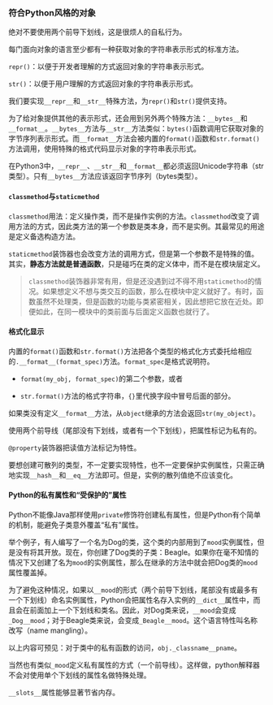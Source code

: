 ### 符合Python风格的对象

绝对不要使用两个前导下划线，这是很烦人的自私行为。

每门面向对象的语言至少都有一种获取对象的字符串表示形式的标准方法。

`repr()`：以便于开发者理解的方式返回对象的字符串表示形式。

`str()`：以便于用户理解的方式返回对象的字符串表示形式。

我们要实现`__repr__`和`__str__`特殊方法，为`repr()`和`str()`提供支持。

为了给对象提供其他的表示形式，还会用到另外两个特殊方法：`__bytes__`和`__format__`。`__bytes__`方法与`__str__`方法类似：`bytes()`函数调用它获取对象的字节序列表示形式。而`__format__`方法会被内置的`format()`函数和`str.format()`方法调用，使用特殊的格式代码显示对象的字符串表示形式。

在Python3中，`__repr__`、`__str__`和`__format__`都必须返回Unicode字符串（str类型）。只有`__bytes__`方法应该返回字节序列（bytes类型）。

#### `classmethod`与`staticmethod`

`classmethod`用法：定义操作类，而不是操作实例的方法。`classmethod`改变了调用方法的方式，因此类方法的第一个参数是类本身，而不是实例。其最常见的用途是定义备选构造方法。

`staticmethod`装饰器也会改变方法的调用方式，但是第一个参数不是特殊的值。其实，**静态方法就是普通函数**，只是碰巧在类的定义体中，而不是在模块层定义。

> `classmethod`装饰器非常有用，但是还没遇到过不得不用`staticmethod`的情况。如果想定义不想与类交互的函数，那么在模块中定义就好了。有时，函数虽然不处理类，但是函数的功能与类紧密相关，因此想把它放在近处。即便如此，在同一模块中的类前面与后面定义函数也就行了。

#### 格式化显示

内置的`format()`函数和`str.format()`方法把各个类型的格式化方式委托给相应的`.__format__(format_spec)`方法。`format_spec`是格式说明符。

- `format(my_obj, format_spec)`的第二个参数，或者

- `str.format()`方法的格式字符串，`{}`里代换字段中冒号后面的部分。

如果类没有定义`__format__`方法，从`object`继承的方法会返回`str(my_object)`。

使用两个前导线（尾部没有下划线，或者有一个下划线），把属性标记为私有的。

`@property`装饰器把读值方法标记为特性。

要想创建可散列的类型，不一定要实现特性，也不一定要保护实例属性，只需正确地实现`__hash__`和`__eq__`方法即可。但是，实例的散列值绝不应该变化。

#### Python的私有属性和“受保护的”属性

Python不能像Java那样使用`private`修饰符创建私有属性，但是Python有个简单的机制，能避免子类意外覆盖“私有”属性。

举个例子，有人编写了一个名为Dog的类，这个类的内部用到了`mood`实例属性，但是没有将其开放。现在，你创建了Dog类的子类：Beagle。如果你在毫不知情的情况下又创建了名为`mood`的实例属性，那么在继承的方法中就会把Dog类的`mood`属性覆盖掉。

为了避免这种情况，如果以`__mood`的形式（两个前导下划线，尾部没有或最多有一个下划线）命名实例属性，Python会把属性名存入实例的`__dict__`属性中，而且会在前面加上一个下划线和类名。因此，对Dog类来说，`__mood`会变成`_Dog__mood`；对于Beagle类来说，会变成`_Beagle__mood`。这个语言特性叫名称改写（name mangling）。

以上内容可预见：对于类中的私有函数的访问，`obj._classname__pname`。

当然也有类似`_mood`定义私有属性的方式（一个前导线）。这样做，python解释器不会对使用单个下划线的属性名做特殊处理。

`__slots__`属性能够显著节省内存。
